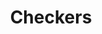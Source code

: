 ---
title: "Checkers"
url: /pretoria/checkers-corner-solomon-mahlangu-drive-and-van-ryneveld-ave/
shop: supermarket
---